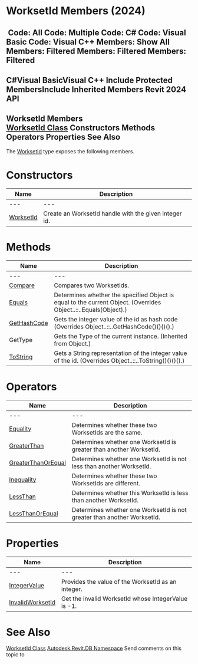 # WorksetId Members (2024)

﻿
 Code: All Code: Multiple Code: C# Code: Visual Basic Code: Visual C++  Members: Show All Members: Filtered Members: Filtered Members: Filtered   
---  
C#Visual BasicVisual C++
Include Protected MembersInclude Inherited Members
Revit 2024 API  
---  
WorksetId Members  
[WorksetId Class](8bece327-c269-8101-b4c2-38632f593fe6.md "WorksetId Class") Constructors Methods Operators Properties See Also  
---  
The [WorksetId](8bece327-c269-8101-b4c2-38632f593fe6.md "WorksetId Class") type exposes the following members.
# Constructors
| Name | Description |
| --- | --- |
| --- | --- | --- |
| [WorksetId](44958d4b-500f-f5d0-85c0-4ddf77faeafc.md "WorksetId Constructor") | Create an WorksetId handle with the given integer id. |

# Methods
| Name | Description |
| --- | --- |
| --- | --- | --- |
| [Compare](2161394c-15f2-7a84-54d2-048dba62b269.md "Compare Method") | Compares two WorksetIds. |
| [Equals](6e857b68-4e76-8dc6-19c6-531a0db51429.md "Equals Method") | Determines whether the specified Object is equal to the current Object.  (Overrides Object..::..Equals(Object).) |
| [GetHashCode](7434623f-e668-d6cd-18d6-f17bf707b9fb.md "GetHashCode Method") | Gets the integer value of the id as hash code  (Overrides Object..::..GetHashCode()()()().) |
| GetType | Gets the Type of the current instance. (Inherited from Object.) |
| [ToString](9938a154-6fa9-1ac2-ce46-7bb61fcec970.md "ToString Method") | Gets a String representation of the integer value of the id.  (Overrides Object..::..ToString()()()().) |

# Operators
| Name | Description |
| --- | --- |
| --- | --- | --- |
| [Equality](78434aed-7129-58e8-2e5e-d2ed787b3483.md "Equality Operator") | Determines whether these two WorksetIds are the same. |
| [GreaterThan](eb3c1878-10ee-27a4-42d0-0293fae79655.md "GreaterThan Operator") | Determines whether one WorksetId is greater than another WorksetId. |
| [GreaterThanOrEqual](f8d62d7a-90da-bbc5-101c-2d566066472d.md "GreaterThanOrEqual Operator") | Determines whether one WorksetId is not less than another WorksetId. |
| [Inequality](11c245de-65a5-8498-c262-436d48c683a3.md "Inequality Operator") | Determines whether these two WorksetIds are different. |
| [LessThan](525682f3-ae1d-572b-433e-9acdc8c2f9a5.md "LessThan Operator") | Determines whether this WorksetId is less than another WorksetId. |
| [LessThanOrEqual](27f333c0-256b-229d-3de8-07c14c452050.md "LessThanOrEqual Operator") | Determines whether one WorksetId is not greater than another WorksetId. |

# Properties
| Name | Description |
| --- | --- |
| --- | --- | --- |
| [IntegerValue](53ff8e54-ece6-8aa3-a30c-bfb5cdef2ebb.md "IntegerValue Property") | Provides the value of the WorksetId as an integer. |
| [InvalidWorksetId](0d2108ef-a296-8205-6487-9493085e4142.md "InvalidWorksetId Property") | Get the invalid WorksetId whose IntegerValue is -1. |

# See Also
[WorksetId Class](8bece327-c269-8101-b4c2-38632f593fe6.md "WorksetId Class")
[Autodesk.Revit.DB Namespace](87546ba7-461b-c646-cbb1-2cb8f5bff8b2.md "Autodesk.Revit.DB Namespace")
Send comments on this topic to 